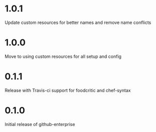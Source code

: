 # 1.0.1

Update custom resources for better names and remove name conflicts

# 1.0.0

Move to using custom resources for all setup and config

# 0.1.1

Release with Travis-ci support for foodcritic and chef-syntax

# 0.1.0

Initial release of github-enterprise
